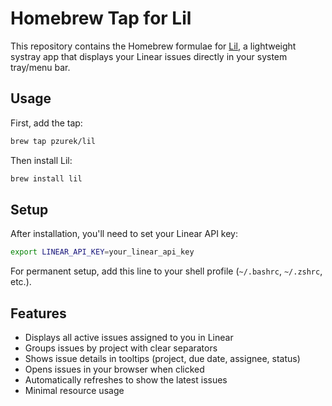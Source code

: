 # Homebrew Tap for Lil

This repository contains the Homebrew formulae for [Lil](https://github.com/pzurek/lil), a lightweight systray app that displays your Linear issues directly in your system tray/menu bar.

## Usage

First, add the tap:

```bash
brew tap pzurek/lil
```

Then install Lil:

```bash
brew install lil
```

## Setup

After installation, you'll need to set your Linear API key:

```bash
export LINEAR_API_KEY=your_linear_api_key
```

For permanent setup, add this line to your shell profile (`~/.bashrc`, `~/.zshrc`, etc.).

## Features

- Displays all active issues assigned to you in Linear
- Groups issues by project with clear separators
- Shows issue details in tooltips (project, due date, assignee, status)
- Opens issues in your browser when clicked
- Automatically refreshes to show the latest issues
- Minimal resource usage 